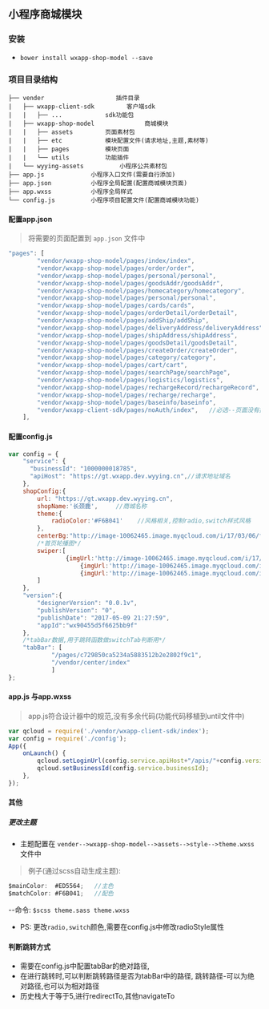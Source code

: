 ## 小程序商城模块

### 安装

- `bower install wxapp-shop-model --save`


### 项目目录结构
```        
├── vender                    插件目录
|   ├── wxapp-client-sdk         客户端sdk
|   |   ├── ...            sdk功能包
|   ├── wxapp-shop-model              商城模块
|   |   ├── assets         页面素材包
|   |   ├── etc            模块配置文件(请求地址,主题,素材等)
|   |   ├── pages          模块页面
|   |   └── utils          功能插件
|   └── wyying-assets          小程序公共素材包
├── app.js             小程序入口文件(需要自行添加)
├── app.json           小程序全局配置(配置商城模块页面)
├── app.wxss           小程序全局样式
└── config.js          小程序项目配置文件(配置商城模块功能)
```
#### 配置app.json
> 将需要的页面配置到 `app.json` 文件中

```javascript
"pages": [
        "vendor/wxapp-shop-model/pages/index/index",
        "vendor/wxapp-shop-model/pages/order/order",
        "vendor/wxapp-shop-model/pages/personal/personal",
        "vendor/wxapp-shop-model/pages/goodsAddr/goodsAddr",
        "vendor/wxapp-shop-model/pages/homecategory/homecategory",
        "vendor/wxapp-shop-model/pages/personal/personal",
        "vendor/wxapp-shop-model/pages/cards/cards",
        "vendor/wxapp-shop-model/pages/orderDetail/orderDetail",
        "vendor/wxapp-shop-model/pages/addShip/addShip",
        "vendor/wxapp-shop-model/pages/deliveryAddress/deliveryAddress",
        "vendor/wxapp-shop-model/pages/shipAddress/shipAddress",
        "vendor/wxapp-shop-model/pages/goodsDetail/goodsDetail",
        "vendor/wxapp-shop-model/pages/createOrder/createOrder",
        "vendor/wxapp-shop-model/pages/category/category",
        "vendor/wxapp-shop-model/pages/cart/cart",
        "vendor/wxapp-shop-model/pages/searchPage/searchPage",
        "vendor/wxapp-shop-model/pages/logistics/logistics",
        "vendor/wxapp-shop-model/pages/rechargeRecord/rechargeRecord",
        "vendor/wxapp-shop-model/pages/recharge/recharge",
        "vendor/wxapp-shop-model/pages/baseinfo/baseinfo",
        "vendor/wxapp-client-sdk/pages/noAuth/index",   //必选--页面没有授权时的跳转页面
    ],
```
#### 配置config.js

```javascript
var config = {
    "service": {
      "businessId": "1000000018785",
      "apiHost": "https://gt.wxapp.dev.wyying.cn",//请求地址域名
    },
    shopConfig:{
        url: "https://gt.wxapp.dev.wyying.cn",
        shopName:'长颈鹿',     //商城名称
        theme:{
            radioColor:'#F6B041'    //风格相关,控制radio,switch样式风格
        },
        centerBg:"http://image-10062465.image.myqcloud.com/i/17/03/06/fa5e67eb5f6a21f51a74a793ce6540be.jpg",//个人中心背景
        /*首页轮播图*/
        swiper:[
                {imgUrl:'http://image-10062465.image.myqcloud.com/i/17/03/06/a4c1ca88b101b0f9965beb1bb43fd5bb.jpg',toUrl:"../personal/personal",},
                    {imgUrl:'http://image-10062465.image.myqcloud.com/i/17/03/06/e67ccc050f1b8e03ae2ce726acd12920.jpg',toUrl:''},
                    {imgUrl:'http://image-10062465.image.myqcloud.com/i/17/03/06/5a06abf887031ee82e8556b722ae80e5.jpg',toUrl:''},
        ]
    },
    "version":{
        "designerVersion": "0.0.1v",
        "publishVersion": "0",
        "publishDate": "2017-05-09 21:27:59",
        "appId":"wx90455d5f6625bb9f"
    },
    /*tabBar数据,用于跳转函数做switchTab判断用*/
    "tabBar": [
            "/pages/c729850ca5234a5883512b2e2802f9c1",
            "/vendor/center/index"
            ]
};
```
#### app.js 与app.wxss
> app.js符合设计器中的规范,没有多余代码(功能代码移植到until文件中)

```javascript
var qcloud = require('./vendor/wxapp-client-sdk/index');
var config = require('./config');
App({
    onLaunch() {
        qcloud.setLoginUrl(config.service.apiHost+"/apis/"+config.version.appId+"/login/login");
        qcloud.setBusinessId(config.service.businessId);
    },    
});
```

#### 其他

##### 更改主题
- 主题配置在 `vender-->wxapp-shop-model-->assets-->style-->theme.wxss` 文件中

> 例子(通过scss自动生成主题): 
```javascript
$mainColor:  #ED5564;   //主色
$matchColor: #F6B041;   //配色
```
--命令: `$scss theme.sass theme.wxss`

- PS: 更改`radio,switch`颜色,需要在config.js中修改radioStyle属性

#### 判断跳转方式
- 需要在config.js中配置tabBar的绝对路径,
- 在进行跳转时,可以判断跳转路径是否为tabBar中的路径,
跳转路径-可以为绝对路径,也可以为相对路径
- 历史栈大于等于5,进行redirectTo,其他navigateTo
